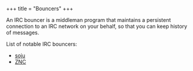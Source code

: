 +++
title = "Bouncers"
+++

An IRC bouncer is a middleman program that maintains a persistent connection to an IRC network on your behalf, so that you can keep history of messages. 

List of notable IRC bouncers:

- [soju](https://soju.im)
- [ZNC](@/notes/ZNC/_index.md)
